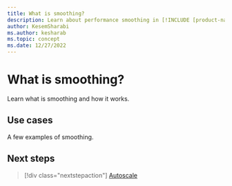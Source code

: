 ```yaml
---
title: What is smoothing?
description: Learn about performance smoothing in [!INCLUDE [product-name](../includes/product-name.md)].
author: KesemSharabi
ms.author: kesharab
ms.topic: concept
ms.date: 12/27/2022
---
```


# What is smoothing?

Learn what is smoothing and how it works.

## Use cases

A few examples of smoothing.

## Next steps

>[!div class="nextstepaction"]
>[Autoscale](autoscale.md)
